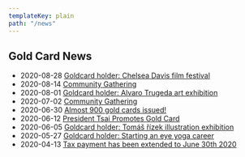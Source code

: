 ```yaml
---
templateKey: plain
path: "/news"
---
```


## Gold Card News

- <time datetime="2020-08-28">2020-08-28</time> [Goldcard holder: Chelsea Davis film festival](https://www.facebook.com/events/664439801090477/)
- <time datetime="2020-08-14">2020-08-14</time> [Community Gathering](https://photos.app.goo.gl/Li6j3vvBJHTFs1nJ9)
- <time datetime="2020-08-01">2020-08-01</time> [Goldcard holder: Alvaro Trugeda art exhibition](https://www.bauyu.com/)
- <time datetime="2020-07-02">2020-07-02</time> [Community Gathering](https://photos.app.goo.gl/ZRfWhHkVfCTPKCgy8)
- <time datetime="2020-06-30">2020-06-30</time> [Almost 900 gold cards issued!](https://foreigntalentact.ndc.gov.tw/en/News_Content.aspx?n=F0746484B877D582&s=91B121FE3FA7C24D)
- <time datetime="2020-06-12">2020-06-12</time> [President Tsai Promotes Gold Card](https://english.president.gov.tw/News/6008)
- <time datetime="2020-06-05">2020-06-05</time> [Goldcard holder: Tomáš řízek illustration exhibition](https://99dac.com/exhibition-detail.php?id=140)
- <time datetime="2020-06-05">2020-05-27</time> [Goldcard holder: Starting an eye yoga career](https://meet.bnext.com.tw/intl/articles/view/46488)
- <time datetime="2020-06-05">2020-04-13</time> [Tax payment has been extended to June 30th 2020](https://home.kpmg/us/en/home/insights/2020/04/tnf-taiwan-tax-return-tax-payment-deadlines-extended-covid-19.html)
